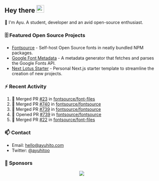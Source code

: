 ## Hey there <img src="https://media.giphy.com/media/hvRJCLFzcasrR4ia7z/giphy.gif" width="25" height="25">

📝 I'm Ayu. A student, developer and an avid open-source enthusiast.

### 🗄 Featured Open Source Projects

- [Fontsource](https://github.com/fontsource/fontsource) - Self-host Open Source fonts in neatly bundled NPM packages.
- [Google Font Metadata](https://github.com/fontsource/google-font-metadata) - A metadata generator that fetches and parses the Google Fonts API.
- [Next Lotus Starter](https://github.com/DecliningLotus/next-lotus-starter) - Personal Next.js starter template to streamline the creation of new projects.

### ⚡ Recent Activity

<!--START_SECTION:activity-->

1. 🎉 Merged PR [#23](https://github.com/fontsource/font-files/pull/23) in [fontsource/font-files](https://github.com/fontsource/font-files)
2. 🎉 Merged PR [#740](https://github.com/fontsource/fontsource/pull/740) in [fontsource/fontsource](https://github.com/fontsource/fontsource)
3. 🎉 Merged PR [#739](https://github.com/fontsource/fontsource/pull/739) in [fontsource/fontsource](https://github.com/fontsource/fontsource)
4. 💪 Opened PR [#739](https://github.com/fontsource/fontsource/pull/739) in [fontsource/fontsource](https://github.com/fontsource/fontsource)
5. 🎉 Merged PR [#22](https://github.com/fontsource/font-files/pull/22) in [fontsource/font-files](https://github.com/fontsource/font-files)
<!--END_SECTION:activity-->

### 📫 Contact

- Email: hello@ayuhito.com
- Twitter: [@ayuhitoo](https://twitter.com/ayuhitoo)

### :sparkling_heart: Sponsors

<p align="center">
  <a href="https://cdn.jsdelivr.net/gh/ayuhito/ayuhito/sponsors.svg">
    <img src='https://cdn.jsdelivr.net/gh/ayuhito/ayuhito/sponsors.svg'/>
  </a>
</p>
